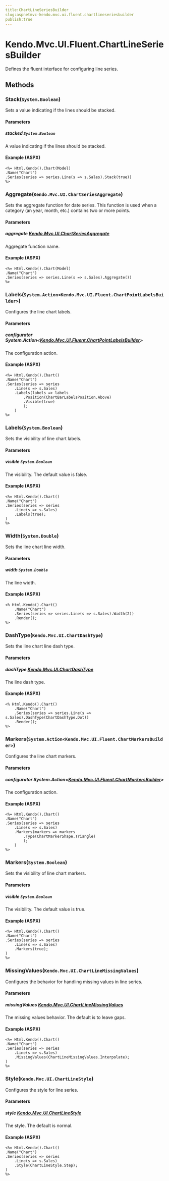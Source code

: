 ```yaml
---
title:ChartLineSeriesBuilder
slug:aspnetmvc-kendo.mvc.ui.fluent.chartlineseriesbuilder
publish:true
---
```


# Kendo.Mvc.UI.Fluent.ChartLineSeriesBuilder
Defines the fluent interface for configuring line series.



## Methods

### Stack(`System.Boolean`)
Sets a value indicating if the lines should be stacked.


#### Parameters

##### stacked `System.Boolean`
A value indicating if the lines should be stacked.




#### Example (ASPX)
    <%= Html.Kendo().Chart(Model)
    .Name("Chart")
    .Series(series => series.Line(s => s.Sales).Stack(true))
    %>


### Aggregate(`Kendo.Mvc.UI.ChartSeriesAggregate`)
Sets the aggregate function for date series.
            This function is used when a category (an year, month, etc.) contains two or more points.


#### Parameters

##### aggregate [Kendo.Mvc.UI.ChartSeriesAggregate](/kendo-ui/api/wrappers/aspnet-mvc/Kendo.Mvc.UI/ChartSeriesAggregate)
Aggregate function name.




#### Example (ASPX)
    <%= Html.Kendo().Chart(Model)
    .Name("Chart")
    .Series(series => series.Line(s => s.Sales).Aggregate())
    %>


### Labels(`System.Action<Kendo.Mvc.UI.Fluent.ChartPointLabelsBuilder>`)
Configures the line chart labels.


#### Parameters

##### configurator System.Action<[Kendo.Mvc.UI.Fluent.ChartPointLabelsBuilder](/kendo-ui/api/wrappers/aspnet-mvc/Kendo.Mvc.UI.Fluent/ChartPointLabelsBuilder)>
The configuration action.




#### Example (ASPX)
    <%= Html.Kendo().Chart()
    .Name("Chart")
    .Series(series => series
        .Line(s => s.Sales)
        .Labels(labels => labels
            .Position(ChartBarLabelsPosition.Above)
            .Visible(true)
            );
        )
    %>


### Labels(`System.Boolean`)
Sets the visibility of line chart labels.


#### Parameters

##### visible `System.Boolean`
The visibility. The default value is false.




#### Example (ASPX)
    <%= Html.Kendo().Chart()
    .Name("Chart")
    .Series(series => series
        .Line(s => s.Sales)
        .Labels(true);
    )
    %>


### Width(`System.Double`)
Sets the line chart line width.


#### Parameters

##### width `System.Double`
The line width.




#### Example (ASPX)
    <% Html.Kendo().Chart()
        .Name("Chart")
        .Series(series => series.Line(s => s.Sales).Width(2))
        .Render();
    %>


### DashType(`Kendo.Mvc.UI.ChartDashType`)
Sets the line chart line dash type.


#### Parameters

##### dashType [Kendo.Mvc.UI.ChartDashType](/kendo-ui/api/wrappers/aspnet-mvc/Kendo.Mvc.UI/ChartDashType)
The line dash type.




#### Example (ASPX)
    <% Html.Kendo().Chart()
        .Name("Chart")
        .Series(series => series.Line(s => s.Sales).DashType(ChartDashType.Dot))
        .Render();
    %>


### Markers(`System.Action<Kendo.Mvc.UI.Fluent.ChartMarkersBuilder>`)
Configures the line chart markers.


#### Parameters

##### configurator System.Action<[Kendo.Mvc.UI.Fluent.ChartMarkersBuilder](/kendo-ui/api/wrappers/aspnet-mvc/Kendo.Mvc.UI.Fluent/ChartMarkersBuilder)>
The configuration action.




#### Example (ASPX)
    <%= Html.Kendo().Chart()
    .Name("Chart")
    .Series(series => series
        .Line(s => s.Sales)
        .Markers(markers => markers
            .Type(ChartMarkerShape.Triangle)
            );
        )
    %>


### Markers(`System.Boolean`)
Sets the visibility of line chart markers.


#### Parameters

##### visible `System.Boolean`
The visibility. The default value is true.




#### Example (ASPX)
    <%= Html.Kendo().Chart()
    .Name("Chart")
    .Series(series => series
        .Line(s => s.Sales)
        .Markers(true);
    )
    %>


### MissingValues(`Kendo.Mvc.UI.ChartLineMissingValues`)
Configures the behavior for handling missing values in line series.


#### Parameters

##### missingValues [Kendo.Mvc.UI.ChartLineMissingValues](/kendo-ui/api/wrappers/aspnet-mvc/Kendo.Mvc.UI/ChartLineMissingValues)
The missing values behavior. The default is to leave gaps.




#### Example (ASPX)
    <%= Html.Kendo().Chart()
    .Name("Chart")
    .Series(series => series
        .Line(s => s.Sales)
        .MissingValues(ChartLineMissingValues.Interpolate);
    )
    %>


### Style(`Kendo.Mvc.UI.ChartLineStyle`)
Configures the style for line series.


#### Parameters

##### style [Kendo.Mvc.UI.ChartLineStyle](/kendo-ui/api/wrappers/aspnet-mvc/Kendo.Mvc.UI/ChartLineStyle)
The style. The default is normal.




#### Example (ASPX)
    <%= Html.Kendo().Chart()
    .Name("Chart")
    .Series(series => series
        .Line(s => s.Sales)
        .Style(ChartLineStyle.Step);
    )
    %>



